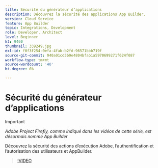 ```yaml
---
title: Sécurité du générateur d’applications
description: Découvrez la sécurité des applications App Builder.
version: Cloud Service
feature: App Builder
topic: Integrations, Development
role: Developer, Architect
level: Beginner
kt: 9460
thumbnail: 339249.jpg
exl-id: f0f3f254-0efa-4fab-b2fd-96571bbb719f
source-git-commit: 940a01cd3b9e4804bfab1a5970699271f624f087
workflow-type: tm+mt
source-wordcount: '40'
ht-degree: 0%

---
```


# Sécurité du générateur d’applications

>[!IMPORTANT]
>
> _Adobe Project Firefly, comme indiqué dans les vidéos de cette série, est désormais nommé App Builder_

Découvrez la sécurité des actions d’exécution Adobe, l’authentification et l’autorisation des utilisateurs et AppBuilder.

>[!VIDEO](https://video.tv.adobe.com/v/339249/?quality=12&learn=on)
